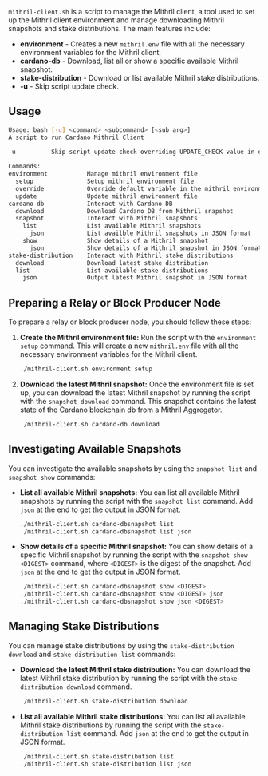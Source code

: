 `mithril-client.sh` is a script to manage the Mithril client, a tool used to set up the Mithril client environment and manage downloading Mithril snapshots and stake distributions. The main features include:

- **environment** - Creates a new `mithril.env` file with all the necessary environment variables for the Mithril client.
- **cardano-db** - Download, list all or show a specific available Mithril snapshot.
- **stake-distribution** - Download or list available Mithril stake distributions.
- **-u** - Skip script update check.

## Usage

```bash
Usage: bash [-u] <command> <subcommand> [<sub arg>]
A script to run Cardano Mithril Client

-u          Skip script update check overriding UPDATE_CHECK value in env (must be first argument to script)
    
Commands:
environment           Manage mithril environment file
  setup               Setup mithril environment file
  override            Override default variable in the mithril environment file
  update              Update mithril environment file
cardano-db            Interact with Cardano DB
  download            Download Cardano DB from Mithril snapshot
  snapshot            Interact with Mithril snapshots
    list              List available Mithril snapshots
      json            List availble Mithril snapshots in JSON format
    show              Show details of a Mithril snapshot
      json            Show details of a Mithril snapshot in JSON format
stake-distribution    Interact with Mithril stake distributions
  download            Download latest stake distribution
  list                List available stake distributions
    json              Output latest Mithril snapshot in JSON format

```

## Preparing a Relay or Block Producer Node

To prepare a relay or block producer node, you should follow these steps:

1. **Create the Mithril environment file:** Run the script with the `environment setup` command. This will create a new `mithril.env` file with all the necessary environment variables for the Mithril client.

   ```bash
   ./mithril-client.sh environment setup
   ```

2. **Download the latest Mithril snapshot:** Once the environment file is set up, you can download the latest Mithril snapshot by running the script with the `snapshot download` command. This snapshot contains the latest state of the Cardano blockchain db from a Mithril Aggregator.

   ```bash
   ./mithril-client.sh cardano-db download
   ```

## Investigating Available Snapshots

You can investigate the available snapshots by using the `snapshot list` and `snapshot show` commands:

- **List all available Mithril snapshots:** You can list all available Mithril snapshots by running the script with the `snapshot list` command. Add `json` at the end to get the output in JSON format.

  ```bash
  ./mithril-client.sh cardano-dbsnapshot list
  ./mithril-client.sh cardano-dbsnapshot list json
  ```

- **Show details of a specific Mithril snapshot:** You can show details of a specific Mithril snapshot by running the script with the `snapshot show <DIGEST>` command, where `<DIGEST>` is the digest of the snapshot. Add `json` at the end to get the output in JSON format.

  ```bash
  ./mithril-client.sh cardano-dbsnapshot show <DIGEST>
  ./mithril-client.sh cardano-dbsnapshot show <DIGEST> json
  ./mithril-client.sh cardano-dbsnapshot show json <DIGEST>
  ```

## Managing Stake Distributions

You can manage stake distributions by using the `stake-distribution download` and `stake-distribution list` commands:

- **Download the latest Mithril stake distribution:** You can download the latest Mithril stake distribution by running the script with the `stake-distribution download` command.

  ```bash
  ./mithril-client.sh stake-distribution download
  ```

- **List all available Mithril stake distributions:** You can list all available Mithril stake distributions by running the script with the `stake-distribution list` command. Add `json` at the end to get the output in JSON format.

  ```bash
  ./mithril-client.sh stake-distribution list
  ./mithril-client.sh stake-distribution list json
  ```
